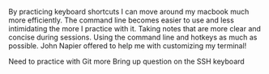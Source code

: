 By practicing keyboard shortcuts I can move around my macbook much more efficiently.
The command line becomes easier to use and less intimidating the more I practice with it.
Taking notes that are more clear and concise during sessions.
Using the command line and hotkeys as much as possible.
John Napier offered to help me with customizing my terminal!

Need to practice with Git more
Bring up question on the SSH keyboard
